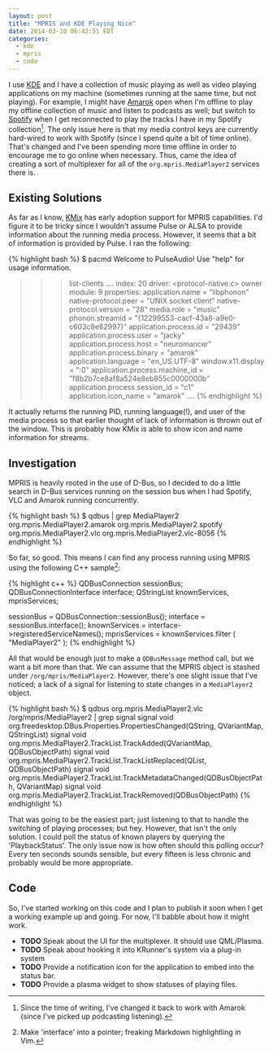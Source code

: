 ```yaml
---
layout: post
title: "MPRIS and KDE Playing Nice"
date: 2014-03-10 06:42:51 EDT
categories:
  - kde
  - mpris
  - code
---
```


I use [KDE][] and I have a collection of music playing as well as video
playing applications on my machine (sometimes running at the same time, but
not playing). For example, I might have [Amarok][] open when I'm offline to 
play my offline collection of music and listen to podcasts as well; but 
switch to [Spotify][] when I get reconnected to play the tracks I have 
in my Spotify collection[^1]. The only issue here is that my media control keys
are currently hard-wired to work with Spotify (since I spend quite a bit of
time online). That's changed and I've been spending more time offline 
in order to encourage me to go online when necessary. Thus, came the idea of
creating a sort of multiplexer for all of the `org.mpris.MediaPlayer2`
services there is.

## Existing Solutions

As far as I know, [KMix][] has early adoption support for MPRIS capabilities.
I'd figure it to be tricky since I wouldn't assume Pulse or ALSA to provide
information about the running media process. However, it seems that a bit of
information is provided by Pulse. I ran the following:

{% highlight bash %}
$ pacmd
Welcome to PulseAudio! Use "help" for usage information.
>>> list-clients
  ....
    index: 20
        driver: <protocol-native.c>
        owner module: 9
        properties:
                application.name = "libphonon"
                native-protocol.peer = "UNIX socket client"
                native-protocol.version = "28"
                media.role = "music"
                phonon.streamid = "{12299553-cacf-43a8-a9e0-c603c8e82997}"
                application.process.id = "29439"
                application.process.user = "jacky"
                application.process.host = "neuromancer"
                application.process.binary = "amarok"
                application.language = "en_US.UTF-8"
                window.x11.display = ":0"
                application.process.machine_id = "f8b2b7ce8af8a524e8eb855c0000000b"
                application.process.session_id = "c1"
                application.icon_name = "amarok"
  ....
{% endhighlight %}

It actually returns the running PID, running language(!), and user of the media 
process so that earlier thought of lack of information is thrown out of the
window. This is probably how KMix is able to show icon and name information for
streams.

## Investigation
MPRIS is heavily rooted in the use of D-Bus, so I decided to do a little search
in D-Bus services running on the session bus when I had Spotify, VLC and Amarok
running concurrently.

{% highlight bash %}
$ qdbus | grep MediaPlayer2
 org.mpris.MediaPlayer2.amarok
 org.mpris.MediaPlayer2.spotify
 org.mpris.MediaPlayer2.vlc
 org.mpris.MediaPlayer2.vlc-8056
{% endhighlight %}

So far, so good. This means I can find any process running using MPRIS using
the following C++ sample[^2]:

{% highlight c++ %}
  QDBusConnection sessionBus;
  QDBusConnectionInterface interface;
  QStringList knownServices, mprisServices;

  sessionBus    = QDBusConnection::sessionBus();
  interface     = sessionBus.interface();
  knownServices = interface->registeredServiceNames();
  mprisServices = knownServices.filter ( "MediaPlayer2" );
{% endhighlight %}

All that would be enough just to make a `QDBusMessage` method call, but we
want a bit more than that. We can assume that the MPRIS object is stashed
under `/org/mpris/MediaPlayer2`. However, there's one slight issue that I've
noticed; a lack of a signal for listening to state changes in a `MediaPlayer2`
object.

{% highlight bash %}
$ qdbus org.mpris.MediaPlayer2.vlc /org/mpris/MediaPlayer2 | grep signal
signal void org.freedesktop.DBus.Properties.PropertiesChanged(QString, QVariantMap, QStringList)
signal void org.mpris.MediaPlayer2.TrackList.TrackAdded(QVariantMap, QDBusObjectPath)
signal void org.mpris.MediaPlayer2.TrackList.TrackListReplaced(QList<QDBusObjectPath>, QDBusObjectPath)
signal void org.mpris.MediaPlayer2.TrackList.TrackMetadataChanged(QDBusObjectPath, QVariantMap)
signal void org.mpris.MediaPlayer2.TrackList.TrackRemoved(QDBusObjectPath)
{% endhighlight %}

That was going to be the easiest part; just listening to that to handle the
switching of playing processes; but hey. However, that isn't the only
solution. I could poll the status of known players by querying the
'PlaybackStatus'. The only issue now is how often should this polling occur?
Every ten seconds sounds sensible, but every fifteen is less chronic and
probably would be more appropriate.

## Code

So, I've started working on this code and I plan to publish it soon when I get
a working example up and going. For now, I'll babble about how it might work.


 * **TODO** Speak about the UI for the multiplexer. It should use QML/Plasma.
 * **TODO** Speak about hooking it into KRunner's system via a plug-in system
 * **TODO** Provide a notification icon for the application to embed into the
   status bar.
 * **TODO** Provide a plasma widget to show statuses of playing files.

[kde]: http://kde.org
[kmix]: http://kmix.kde.org
[amarok]: http://amarok.kde.org
[spotify]: http://spotify.com
[^1]: Since the time of writing, I've changed it back to work with Amarok
(since I've picked up podcasting listening).
[^2]: Make 'interface' into a pointer; freaking Markdown highlightling in Vim.

